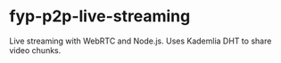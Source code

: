 # fyp-p2p-live-streaming
Live streaming with WebRTC and Node.js. Uses Kademlia DHT to share video chunks.
